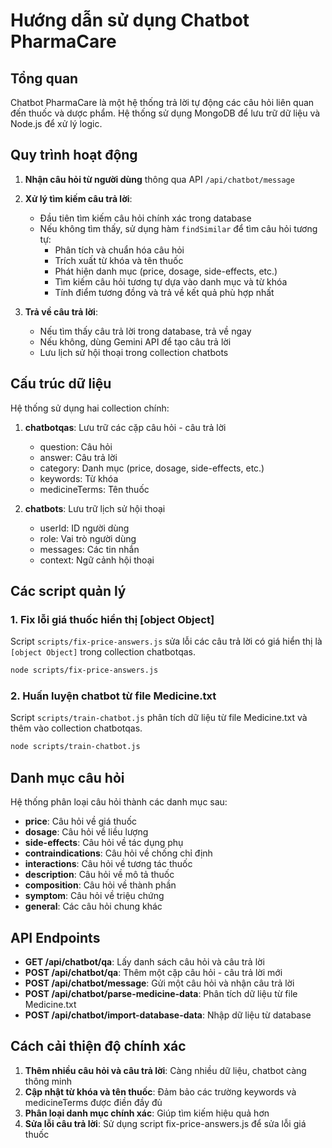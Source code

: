 # Hướng dẫn sử dụng Chatbot PharmaCare

## Tổng quan

Chatbot PharmaCare là một hệ thống trả lời tự động các câu hỏi liên quan đến thuốc và dược phẩm. Hệ thống sử dụng MongoDB để lưu trữ dữ liệu và Node.js để xử lý logic.

## Quy trình hoạt động

1. **Nhận câu hỏi từ người dùng** thông qua API `/api/chatbot/message`

2. **Xử lý tìm kiếm câu trả lời**:
   - Đầu tiên tìm kiếm câu hỏi chính xác trong database
   - Nếu không tìm thấy, sử dụng hàm `findSimilar` để tìm câu hỏi tương tự:
     - Phân tích và chuẩn hóa câu hỏi
     - Trích xuất từ khóa và tên thuốc
     - Phát hiện danh mục (price, dosage, side-effects, etc.)
     - Tìm kiếm câu hỏi tương tự dựa vào danh mục và từ khóa
     - Tính điểm tương đồng và trả về kết quả phù hợp nhất

3. **Trả về câu trả lời**:
   - Nếu tìm thấy câu trả lời trong database, trả về ngay
   - Nếu không, dùng Gemini API để tạo câu trả lời
   - Lưu lịch sử hội thoại trong collection chatbots

## Cấu trúc dữ liệu

Hệ thống sử dụng hai collection chính:

1. **chatbotqas**: Lưu trữ các cặp câu hỏi - câu trả lời
   - question: Câu hỏi
   - answer: Câu trả lời
   - category: Danh mục (price, dosage, side-effects, etc.)
   - keywords: Từ khóa
   - medicineTerms: Tên thuốc

2. **chatbots**: Lưu trữ lịch sử hội thoại
   - userId: ID người dùng
   - role: Vai trò người dùng
   - messages: Các tin nhắn
   - context: Ngữ cảnh hội thoại

## Các script quản lý

### 1. Fix lỗi giá thuốc hiển thị [object Object]

Script `scripts/fix-price-answers.js` sửa lỗi các câu trả lời có giá hiển thị là `[object Object]` trong collection chatbotqas.

```bash
node scripts/fix-price-answers.js
```

### 2. Huấn luyện chatbot từ file Medicine.txt

Script `scripts/train-chatbot.js` phân tích dữ liệu từ file Medicine.txt và thêm vào collection chatbotqas.

```bash
node scripts/train-chatbot.js
```

## Danh mục câu hỏi

Hệ thống phân loại câu hỏi thành các danh mục sau:

- **price**: Câu hỏi về giá thuốc
- **dosage**: Câu hỏi về liều lượng
- **side-effects**: Câu hỏi về tác dụng phụ
- **contraindications**: Câu hỏi về chống chỉ định
- **interactions**: Câu hỏi về tương tác thuốc
- **description**: Câu hỏi về mô tả thuốc
- **composition**: Câu hỏi về thành phần
- **symptom**: Câu hỏi về triệu chứng
- **general**: Các câu hỏi chung khác

## API Endpoints

- **GET /api/chatbot/qa**: Lấy danh sách câu hỏi và câu trả lời
- **POST /api/chatbot/qa**: Thêm một cặp câu hỏi - câu trả lời mới
- **POST /api/chatbot/message**: Gửi một câu hỏi và nhận câu trả lời
- **POST /api/chatbot/parse-medicine-data**: Phân tích dữ liệu từ file Medicine.txt
- **POST /api/chatbot/import-database-data**: Nhập dữ liệu từ database

## Cách cải thiện độ chính xác

1. **Thêm nhiều câu hỏi và câu trả lời**: Càng nhiều dữ liệu, chatbot càng thông minh
2. **Cập nhật từ khóa và tên thuốc**: Đảm bảo các trường keywords và medicineTerms được điền đầy đủ
3. **Phân loại danh mục chính xác**: Giúp tìm kiếm hiệu quả hơn
4. **Sửa lỗi câu trả lời**: Sử dụng script fix-price-answers.js để sửa lỗi giá thuốc 